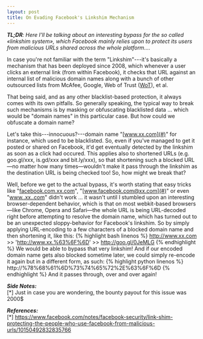 ```yaml
---
layout: post
title: On Evading Facebook's Linkshim Mechanism
---
```

_**TL;DR**: Here I'll be talking about an interesting bypass for the so called «linkshim system», which Facebook mainly relies upon to protect its users from malicious URLs shared across the whole platform...._

In case you're not familiar with the term "Linkshim"---it's basically a mechanism that has been deployed since 2008, which whenever a user clicks an external link (from within Facebook), it checks that URL against an internal list of malicious domain names along with a bunch of other outsourced lists from McAfee, Google, Web of Trust (<a href="https://www.mywot.com/" target="_target">WoT</a>), et al.
<br />

That being said, and as any other blacklist-based protection, it always comes with its own pitfalls. So generally speaking, the typical way to break such mechanisms is by masking or obfuscating blacklisted data ... which would be "domain names" in this particular case. But how could we obfuscate a domain name?

Let's take this---innocuous?---domain name "[www.xx.com](#)" for instance, which used to be blacklisted. So, even if you've managed to get it posted or shared on Facebook, it'd get eventually detected by the linkshim as soon as a click had occured. This applies also to shortened URLs (e.g. goo.gl/xxx, is.gd/xxx and bit.ly/xxx), so that shortening such a blocked URL—no matter how many times—wouldn't make it pass through the linkshim as the destination URL is being checked too! So, how might we break that?

Well, before we get to the actual bypass, it's worth stating that easy tricks like "[facebook.com.xx.com](#)", "[www.facebook.com@xx.com](#)" or even "[www..xx..com](#)" didn't work ... it wasn't until I stumbled upon an interesting browser-dependent behavior, which is that on most webkit-based browsers—like Chrome, Opera and Safari—the whole URL is being URL-decoded right before attempting to resolve the domain name, which has turned out to be an unexpected sloppy-behavior for Facebook's linkshim. So by simply applying URL-encoding to a few characters of a blocked domain name and then shortening it, like this:
{% highlight bash linenos %}
http://www.xx.com >> 'http://www.xx.%63%6F%6D' >> http://goo.gl/0JeMLG
{% endhighlight %}
We would be able to bypass that very linkshim! And if our encoded domain name gets also blocked sometime later, we could simply re-encode it again but in a different form, as such:
{% highlight python linenos %}
http://%78%68%61%6D%73%74%65%72%2E%63%6F%6D
{% endhighlight %}
And it passes through, over and over again! 
<br />

***Side Notes:***<br />
[\*] Just in case you are wondering, the bounty payout for this issue was 2000$
<br />

***References:***<br />
[\*] <a href="https://www.facebook.com/notes/facebook-security/link-shim-protecting-the-people-who-use-facebook-from-malicious-urls/10150492832835766" target="_blank">https://www.facebook.com/notes/facebook-security/link-shim-protecting-the-people-who-use-facebook-from-malicious-urls/10150492832835766</a>

